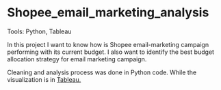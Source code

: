 # Shopee_email_marketing_analysis
Tools: Python, Tableau

In this project I want to know how is Shopee email-marketing campaign performing with its current budget. I also want to identify the best budget allocation strategy for email marketing campaign.

Cleaning and analysis process was done in Python code. While the visualization is in [Tableau.](https://public.tableau.com/views/ShopeeHowtoAllocateEmail-MarketingBudgetEffectively/Story?:language=en-US&:display_count=n&:origin=viz_share_link)
